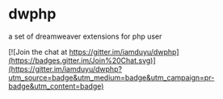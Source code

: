 dwphp
==============

a set of dreamweaver extensions for php user

[![Join the chat at https://gitter.im/iamduyu/dwphp](https://badges.gitter.im/Join%20Chat.svg)](https://gitter.im/iamduyu/dwphp?utm_source=badge&utm_medium=badge&utm_campaign=pr-badge&utm_content=badge)
